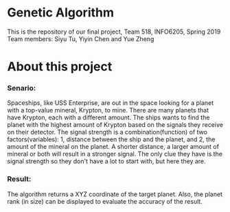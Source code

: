 # Genetic Algorithm
This is the repository of our final project, Team 518, INFO6205, Spring 2019
Team members: Siyu Tu, Yiyin Chen and Yue Zheng

# About this project
### Senario: 
Spaceships, like USS Enterprise, are out in the space looking for a planet with a top-value mineral, Krypton, to mine. There are many planets that have Krypton, each with a different amount. The ships wants to find the planet with the highest amount of Krypton based on the signals they receive on their detector. The signal strength is a combination(function) of two factors(variables): 1, distance between the ship and the planet, and 2, the amount of the mineral on the planet. A shorter distance, a larger amount of mineral or both will result in a stronger signal. The only clue they have is the signal strength so they don't have a lot to start with, but here they are. 

### Result: 
The algorithm returns a XYZ coordinate of the target planet. Also, the planet rank (in size) can be displayed to evaluate the accuracy of the result.

